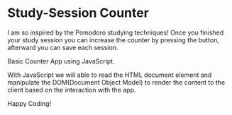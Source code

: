 # Study-Session Counter

I am so inspired by the Pomodoro studying techniques! 
Once you finished your study session you can increase the counter by pressing the button, afterward you can save each session.

Basic Counter App using JavaScript.

With JavaScript we will able to read the HTML document element and manipulate the DOM(Document Object Model)
to render the content to the client based on the interaction with the app.


Happy Coding!
